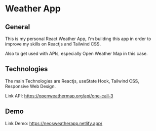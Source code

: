 # Weather App

## General

This is my personal React Weather App, I'm building this app in order to improve my skills on Reactjs and Tailwind CSS.

Also to get used with APIs, especially Open Weather Map in this case.

## Technologies

The main Technologies are Reactjs, useState Hook, Tailwind CSS, Responsive Web Design.

Link API: https://openweathermap.org/api/one-call-3

## Demo

Link Demo: https://neosweatherapp.netlify.app/
